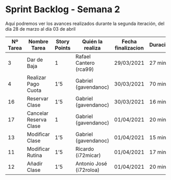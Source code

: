 # Sprint Backlog - Semana 2

Aquí podremos ver los avances realizados durante la segunda iteración, del día 28 de marzo al día 03 de abril

| Nº Tarea | Nombre Tarea | Story Points | Quién la realiza | Fecha finalizacion | Duración  |
|---|---|---|---|---|---|
| 3 | Dar de Baja | 1 | Rafael Cantero (rca99) | 29/03/2021 | 27 min  |
| 4 | Realizar Pago Cuota | 1’5 | Gabriel (gavendanoc) | 30/03/2021 | 70 min  |
| 16 | Reservar Clase | 1’5 | Gabriel (gavendanoc) | 30/03/2021 | 16 min  |
| 17 | Cancelar Reserva Clase | 1 | Gabriel (gavendanoc) | 01/04/2021 | 20 min  |
| 13 | Modificar Clase | 1’5 | Gabriel (gavendanoc) | 01/04/2021 | 15 min  |
| 11 | Modificar Rutina | 1’5 | Ricardo (i72micar) | 01/04/2021 | 17 min  |
| 12 | Añadir Clase | 1’5 | Antonio José (i72roloa) | 01/04/2021 | 20 min  |
